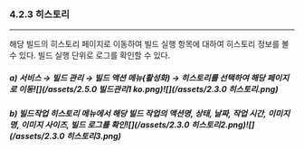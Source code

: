### 4.2.3 히스토리

---

해당 빌드의 히스토리 페이지로 이동하여 빌드 실행 항목에 대하여 히스토리 정보를 볼 수 있다. 빌드 실행 단위로 로그를 확인할 수 있다.

##### **a\) 서비스 **→** 빌드 관리 **→ 빌드 액션 메뉴\(활성화\) → 히스토리를** 선택하여 해당 페이지로 이동**![](/assets/2.5.0 빌드관리1 ko.png)![](/assets/2.3.0 히스토리.png)

##### b\) 빌드작업 히스토리 메뉴에서 해당 빌드 작업의 액션명, 상태, 날짜, 작업 시간, 이미지명, 이미지 사이즈, 빌드 로그를 확인![](/assets/2.3.0 히스토리2.png)![](/assets/2.3.0 히스토리3.png)



